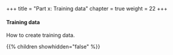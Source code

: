 +++
title = "Part x: Training data"
chapter = true
weight = 22
+++

#### Training data

How to create training data.

{{% children showhidden="false" %}}
